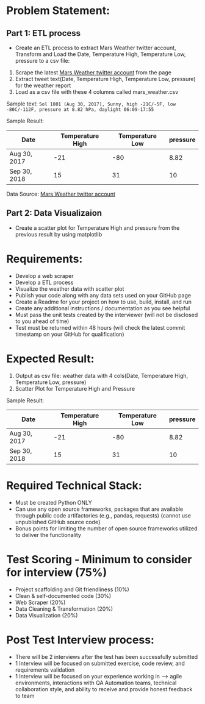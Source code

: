 
# Problem Statement:

## Part 1: ETL process
+ Create an ETL process to extract Mars Weather twitter account, Transform and Load the Date, Temperature High, Temperature Low, pressure to a csv file:

1. Scrape the latest [Mars Weather twitter account](https://twitter.com/marswxreport?lang=en) from the page
2. Extract tweet text(Date, Temperature High, Temperature Low, pressure) for the weather report
3. Load as a csv file with these 4 columns called mars_weather.csv


Sample text:
`Sol 1801 (Aug 30, 2017), Sunny, high -21C/-5F, low -80C/-112F, pressure at 8.82 hPa, daylight 06:09-17:55`

Sample Result:

| Date | Temperature High | Temperature Low | pressure |
| ----------- | ----------- | ----------- | ----------- |
| Aug 30, 2017 | -21 | -80 | 8.82|
| Sep 30, 2018 | 15 | 31 | 10 |

Data Source: [Mars Weather twitter account](https://twitter.com/marswxreport?lang=en)

## Part 2: Data Visualizaion
+ Create a scatter plot for Temperature High and pressure from the previous result by using matplotlib

# Requirements:

+ Develop a web scraper
+ Develop a ETL process 
+ Visualize the weather data with scatter plot
+ Publish your code along with any data sets used on your GitHub page
+ Create a Readme for your project on how to use, build, install, and run
+ Create any additional instructions / documentation as you see helpful
+ Must pass the unit tests created by the interviewer (will not be disclosed to you ahead of time)
+ Test must be returned within 48 hours (will check the latest commit timestamp on your GitHub for qualification)

# Expected Result:
1. Output as csv file: weather data with 4 cols(Date, Temperature High, Temperature Low, pressure) 
2. Scatter Plot for Temperature High and Pressure

Sample Result:

| Date | Temperature High | Temperature Low | pressure |
| ----------- | ----------- | ----------- | ----------- |
| Aug 30, 2017 | -21 | -80 | 8.82|
| Sep 30, 2018 | 15 | 31 | 10 |


# Required Technical Stack:

+ Must be created Python ONLY
+ Can use any open source frameworks, packages that are available through public code artifactories (e.g., pandas, requests) {cannot use unpublished GitHub source code}
+ Bonus points for limiting the number of open source frameworks utilized to deliver the functionality



# Test Scoring - Minimum to consider for interview (75%)
+ Project scaffolding and Git friendliness (10%)
+ Clean & self-documented code (30%)
+ Web Scraper (20%)
+ Data Cleaning & Transformation (20%)
+ Data Visualization (20%)

# Post Test Interview process:

+ There will be 2 interviews after the test has been successfully submitted
+ 1 Interview will be focused on submitted exercise, code review, and requirements validation
+ 1 Interview will be focused on your experience working in —> agile environments, interactions with QA Automation teams, technical collaboration style, and ability to receive and provide honest feedback to team
